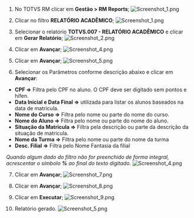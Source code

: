 1. No TOTVS RM clicar em **Gestão > RM Reports**;
![Screenshot_1.png](../_resources/Screenshot_1.png)

2. Clicar no filtro **RELATÓRIO ACADÊMICO**;
![Screenshot_1.png](../_resources/Screenshot_1-1.png)

3. Selecionar o relatório **TOTVS.007 - RELATÓRIO ACADÊMICO** e clicar em **Gerar Relatório**;
![Screenshot_2.png](../_resources/Screenshot_2-1.png)

4. Clicar em **Avançar**;
![Screenshot_4.png](../_resources/Screenshot_4.png)

5. Clicar em **Avançar**;
![Screenshot_5.png](../_resources/Screenshot_5.png)

6. Selecionar os Parâmetros conforme descrição abaixo e clicar em **Avançar**:
* **CPF =>** Filtra pelo CPF no aluno. O CPF deve ser digitado sem pontos e hífen.
* **Data Inicial e Data Final =>** utilizada para listar os alunos baseados na data de matricula.
* **Nome do Curso =>** Filtra pelo nome ou parte do nome do curso.
* **Nome do Aluno =>** Filtra pelo nome ou parte do nome do aluno.
* **Situação da Matricula =>** Filtra pela descrição ou parte da descrição da situação de matricula.
* **Nome da Turma =>** Filtra pelo nome ou parte do nome da turma
* **Desc. Filial =>** Filtra pelo Nome Fantasia da filial

*Quando algum dado do filtro não for preenchido de forma integral, acrescentar o símbolo **%** ao final do texto digitado.*
![Screenshot_4.png](../_resources/Screenshot_4-2.png)

7. Clicar em **Avançar**;
![Screenshot_7.png](../_resources/Screenshot_7.png)

8. Clicar em **Avançar**;
![Screenshot_8.png](../_resources/Screenshot_8.png)

9. Clicar em **Executar**;
![Screenshot_9.png](../_resources/Screenshot_9.png)

10. Relatório gerado.
![Screenshot_5.png](../_resources/Screenshot_5-2.png)







